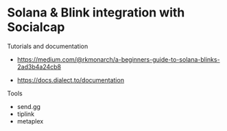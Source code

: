 # Solana & Blink integration with Socialcap

Tutorials and documentation

- https://medium.com/@rkmonarch/a-beginners-guide-to-solana-blinks-2ad3b4a24cb8

- https://docs.dialect.to/documentation

Tools

- send.gg
- tiplink
- metaplex

